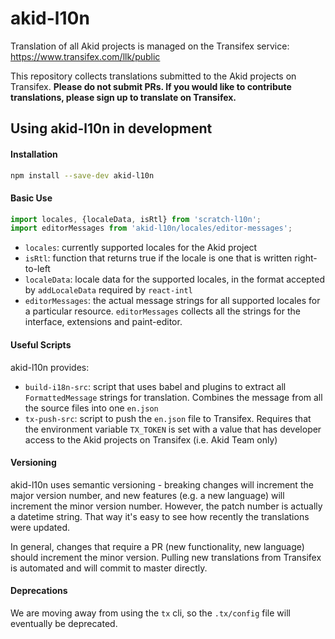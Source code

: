 # akid-l10n

Translation of all Akid projects is managed on the Transifex service: https://www.transifex.com/llk/public

This repository collects translations submitted to the Akid projects on Transifex. **Please do not submit PRs. If you would like to contribute translations, please sign up to translate on Transifex.**

## Using akid-l10n in development

#### Installation
```bash
npm install --save-dev akid-l10n
```

#### Basic Use
```js
import locales, {localeData, isRtl} from 'scratch-l10n';
import editorMessages from 'akid-l10n/locales/editor-messages';
```
* `locales`: currently supported locales for the Akid project
* `isRtl`: function that returns true if the locale is one that is written right-to-left
* `localeData`: locale data for the supported locales, in the format accepted by `addLocaleData` required by `react-intl`
* `editorMessages`: the actual message strings for all supported locales for a particular resource. `editorMessages` collects all the strings for the interface, extensions and paint-editor.

#### Useful Scripts
akid-l10n provides:
* `build-i18n-src`: script that uses babel and plugins to extract all `FormattedMessage` strings for translation. Combines the message from all the source files into one `en.json`
* `tx-push-src`: script to push the `en.json` file to Transifex. Requires that the environment variable `TX_TOKEN` is set with a value that has developer access to the Akid projects on Transifex (i.e. Akid Team only)

#### Versioning
akid-l10n uses semantic versioning - breaking changes will increment the major version number, and new features (e.g. a new language) will increment the minor version number. However, the patch number is actually a datetime string. That way it's easy to see how recently the translations were updated.

In general, changes that require a PR (new functionality, new language) should increment the minor version. Pulling new translations from Transifex is automated and will commit to master directly.

#### Deprecations

We are moving away from using the `tx` cli, so the `.tx/config` file will eventually be deprecated.
